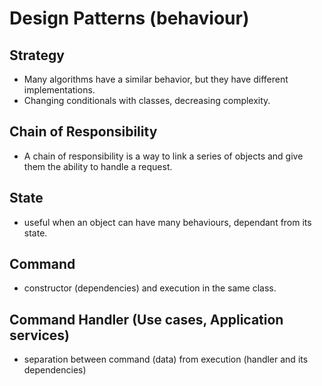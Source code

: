 # Design Patterns (behaviour)
## Strategy
- Many algorithms have a similar behavior, but they have different implementations.
- Changing conditionals with classes, decreasing complexity.

## Chain of Responsibility
- A chain of responsibility is a way to link a series of objects and give them the ability to handle a request.

## State
- useful when an object can have many behaviours, dependant from its state.

## Command
- constructor (dependencies) and execution in the same class.

## Command Handler (Use cases, Application services)
- separation between command (data) from execution (handler and its dependencies)
